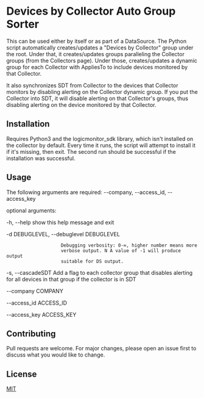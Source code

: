 # Devices by Collector Auto Group Sorter

This can be used either by itself or as part of a DataSource. The Python script automatically creates/updates a "Devices by Collector" group under the root. Under that, it creates/updates groups paralleling the Collector groups (from the Collectors page). Under those, creates/updates a dynamic group for each Collector with AppliesTo to include devices monitored by that Collector.

It also synchronizes SDT from Collector to the devices that Collector monitors by disabling alerting on the Collector dynamic group. If you put the Collector into SDT, it will disable alerting on that Collector's groups, thus disabling alerting on the device monitored by that Collector.

## Installation

Requires Python3 and the logicmonitor_sdk library, which isn't installed on the collector by default. Every time it runs, the script will attempt to install it if it's missing, then exit. The second run should be successful if the installation was successful.

## Usage

The following arguments are required: --company, --access_id, --access_key

optional arguments:

  -h, --help            show this help message and exit

  -d DEBUGLEVEL, --debuglevel DEBUGLEVEL

                        Debugging verbosity: 0-∞, higher number means more
                        verbose output. N A value of -1 will produce output
                        suitable for DS output.

  -s, --cascadeSDT      Add a flag to each collector group that disables
                        alerting for all devices in that group if the
                        collector is in SDT

  --company COMPANY

  --access_id ACCESS_ID

  --access_key ACCESS_KEY

## Contributing

Pull requests are welcome. For major changes, please open an issue first to discuss what you would like to change.

## License

[MIT](https://choosealicense.com/licenses/mit/)
